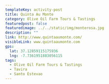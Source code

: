 ```yaml
---
templateKey: activity-post
title: Quinta Au Monte
category: Olive Oil Farm Tours & Tastings
featuredpost: false
featuredimage: ../../static/img/monterosa.jpg
description: ""
link: http://www.quintaaumonte.com/
visibleLink: www.quintaaumonte.com
gps:
  lat: 37.12859115175936
  lng: -7.7361951883056115
tags:
  - Olive Oil Farm Tours & Tastings
  - Tavira
  - Santo Estevao
---
```


